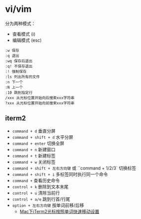 # vi/vim
分为两种模式：
- 查看模式 (i)
- 编辑模式 (esc)

```
:w 保存
:q 退出
:wq 保存后退出
:q! 不保存退出
:! 强制保存
:ls 列出所有的文件
:n 下一个
:N 上一个
:10 跳到指定行
/xxx 从光标位置开始向后搜索xxx字符串
?xxx 从光标位置开始向前搜索xxx字符串
```

## iterm2
- `command + d` 垂直分屏
- `command + shift + d` 水平分屏
- `command + enter` 切换全屏
- `command + n` 新建窗口
- `command + t` 新建标签
- `command + w` 关闭标签
- `command + shift + 左右方向键` 或 ``command + 1/2/3` 切换标签
- `command + shift + i` 多标签同时执行同一个命令
- `command +` 查看历史命令
- `control + k` 删除到文本末尾
- `control + u` 清除当前行
- `control + a/e` 跳到行首/行尾
- `option + 左右方向键` 按单词前移/后移
  - [Mac下iTerm2光标按照单词快速移动设置](https://blog.csdn.net/skyyws/article/details/78480132)
